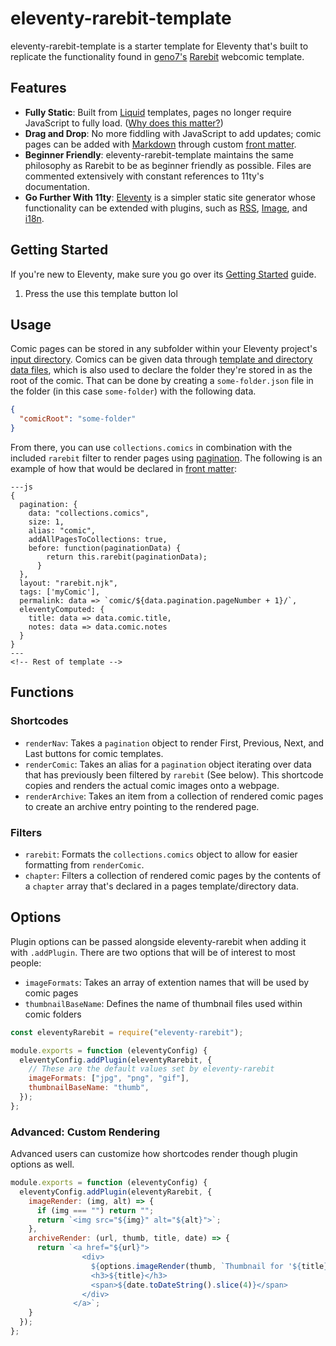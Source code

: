 # eleventy-rarebit-template

eleventy-rarebit-template is a starter template for Eleventy that's built to replicate the functionality found in [geno7's](https://geno7.neocities.org/) [Rarebit](https://rarebit.neocities.org/) webcomic template.

## Features

- **Fully Static**: Built from [Liquid](https://www.11ty.dev/docs/languages/liquid/) templates, pages no longer require JavaScript to fully load. ([Why does this matter?](https://adamsilver.io/blog/javascript-isnt-always-available-and-its-not-the-users-fault/))
- **Drag and Drop**: No more fiddling with JavaScript to add updates; comic pages can be added with [Markdown](https://www.11ty.dev/docs/languages/markdown/) through custom [front matter](https://www.11ty.dev/docs/data-frontmatter/).
- **Beginner Friendly**: eleventy-rarebit-template maintains the same philosophy as Rarebit to be as beginner friendly as possible. Files are commented extensively with constant references to 11ty's documentation.
- **Go Further With 11ty**: [Eleventy](https://www.11ty.dev/) is a simpler static site generator whose functionality can be extended with plugins, such as [RSS](https://www.11ty.dev/docs/plugins/rss/), [Image](https://www.11ty.dev/docs/plugins/image/), and [i18n](https://www.11ty.dev/docs/plugins/i18n/).

## Getting Started

If you're new to Eleventy, make sure you go over its [Getting Started](https://www.11ty.dev/docs/getting-started/) guide.

1. Press the use this template button lol



## Usage

Comic pages can be stored in any subfolder within your Eleventy project's [input directory](https://www.11ty.dev/docs/config/#input-directory). Comics can be given data through [template and directory data files](https://www.11ty.dev/docs/data-template-dir/), which is also used to declare the folder they're stored in as the root of the comic. That can be done by creating a `some-folder.json` file in the folder (in this case `some-folder`) with the following data.

```json
{
  "comicRoot": "some-folder"
}
```

From there, you can use `collections.comics` in combination with the included `rarebit` filter to render pages using [pagination](https://www.11ty.dev/docs/pagination/). The following is an example of how that would be declared in [front matter](https://www.11ty.dev/docs/data-frontmatter/):

```
---js
{
  pagination: {
    data: "collections.comics",
    size: 1,
    alias: "comic",
    addAllPagesToCollections: true,
    before: function(paginationData) {
        return this.rarebit(paginationData);
      }
  },
  layout: "rarebit.njk",
  tags: ['myComic'],
  permalink: data => `comic/${data.pagination.pageNumber + 1}/`,
  eleventyComputed: {
    title: data => data.comic.title,
    notes: data => data.comic.notes
  }
}
---
<!-- Rest of template -->
```

## Functions

### Shortcodes 

- `renderNav`: Takes a `pagination` object to render First, Previous, Next, and Last buttons for comic templates.
- `renderComic`: Takes an alias for a `pagination` object iterating over data that has previously been filtered by `rarebit` (See below). This shortcode copies and renders the actual comic images onto a webpage.
- `renderArchive`: Takes an item from a collection of rendered comic pages to create an archive entry pointing to the rendered page.

### Filters

- `rarebit`: Formats the `collections.comics` object to allow for easier formatting from `renderComic`.
- `chapter`: Filters a collection of rendered comic pages by the contents of a `chapter` array that's declared in a pages template/directory data.

## Options

Plugin options can be passed alongside eleventy-rarebit when adding it with `.addPlugin`. There are two options that will be of interest to most people:

- `imageFormats`: Takes an array of extention names that will be used by comic pages
- `thumbnailBaseName`: Defines the name of thumbnail files used within comic folders

```js
const eleventyRarebit = require("eleventy-rarebit");

module.exports = function (eleventyConfig) {
  eleventyConfig.addPlugin(eleventyRarebit, {
    // These are the default values set by eleventy-rarebit
    imageFormats: ["jpg", "png", "gif"],
    thumbnailBaseName: "thumb",
  });
};
```

### Advanced: Custom Rendering

Advanced users can customize how shortcodes render though plugin options as well.

```js
module.exports = function (eleventyConfig) {
  eleventyConfig.addPlugin(eleventyRarebit, {
    imageRender: (img, alt) => {
      if (img === "") return "";
      return `<img src="${img}" alt="${alt}">`;
    },
    archiveRender: (url, thumb, title, date) => {
      return `<a href="${url}">
                <div>
                  ${options.imageRender(thumb, `Thumbnail for '${title}'`)}
                  <h3>${title}</h3>
                  <span>${date.toDateString().slice(4)}</span>
                </div>
              </a>`;
    }
  });
};
```
